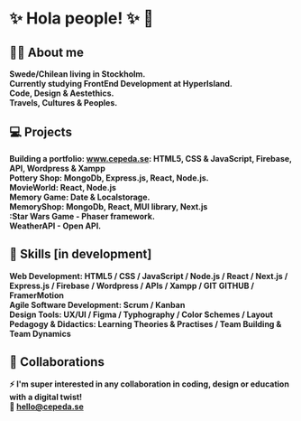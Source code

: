 
# :sparkles:	 Hola people! :sparkles:	 :unicorn:
## :superhero_woman: About me
 **Swede/Chilean living in Stockholm.**<br>
 **Currently studying FrontEnd Development at HyperIsland.** <br>
 **Code, Design & Aestethics.** <br>
  **Travels, Cultures & Peoples.**


## :computer:	 Projects 

 **Building a portfolio: www.cepeda.se: HTML5, CSS & JavaScript, Firebase, API, Wordpress & Xampp**<br>
 **Pottery Shop: MongoDb, Express.js, React, Node.js.**<br>
 **MovieWorld: React, Node.js**<br>
  **Memory Game: Date & Localstorage.**<br>
    **MemoryShop: MongoDb, React, MUI library, Next.js**<br>
      **:Star Wars Game - Phaser framework.**<br>
        **WeatherAPI - Open API.**<br>
  
## :mechanical_arm: Skills [in development]
 **Web Development:  HTML5 / CSS / JavaScript / Node.js / React /  Next.js / Express.js  / Firebase / Wordpress /  APIs / Xampp / GIT  GITHUB / FramerMotion**  
 **Agile Software Development: Scrum / Kanban** <br>
      **Design Tools: UX/UI / Figma  / Typhography / Color Schemes / Layout**           
          **Pedagogy & Didactics: Learning Theories & Practises / Team Building & Team Dynamics**
          
 ## :clinking_glasses: Collaborations
  **:zap: I'm super interested in any collaboration in coding, design or education with a digital twist!**<br>
   **:email: hello@cepeda.se**<br>
   
  
